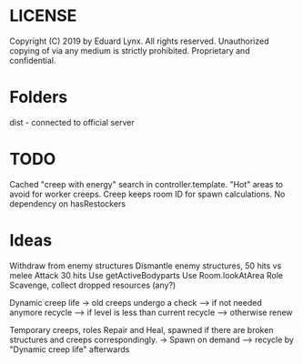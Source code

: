 # LICENSE
Copyright (C) 2019 by Eduard Lynx.
All rights reserved.
Unauthorized copying of via any medium is strictly prohibited.
Proprietary and confidential.

# Folders
dist - connected to official server

# TODO
Cached "creep with energy" search in controller.template.
"Hot" areas to avoid for worker creeps.
Creep keeps room ID for spawn calculations.
No dependency on hasRestockers

# Ideas
Withdraw from enemy structures
Dismantle enemy structures, 50 hits vs melee Attack 30 hits
Use getActiveBodyparts
Use Room.lookAtArea
Role Scavenge, collect dropped resources (any?)

Dynamic creep life
-> old creeps undergo a check
--> if not needed anymore recycle
--> if level is less than current recycle
--> otherwise renew

Temporary creeps, roles Repair and Heal, spawned if there are broken structures and creeps correspondingly.
-> Spawn on demand
--> recycle by "Dynamic creep life" afterwards
